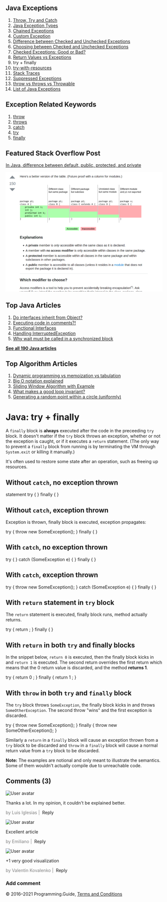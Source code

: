 



## Java Exceptions

1.  [Throw, Try and Catch](exceptions-throw-try-catch.html)
2.  [Java Exception Types](exception-types.html)
3.  [Chained Exceptions](chained-exceptions.html)
4.  [Custom Exception](custom-exception.html)
5.  [Difference between Checked and Unchecked Exceptions](difference-between-checked-and-unchecked-exceptions.html)
6.  [Choosing between Checked and Unchecked Exceptions](choosing-between-checked-and-unchecked-exceptions.html)
7.  [Checked Exceptions: Good or Bad?](checked-exceptions-good-or-bad.html)
8.  [Return Values vs Exceptions](return-values-vs-exceptions.html)
9.  try + finally
10. [try-with-resources](try-with-resources.html)
11. [Stack Traces](stack-trace.html)
12. [Suppressed Exceptions](suppressed-exceptions.html)
13. [throw vs throws vs Throwable](throw-vs-throws-vs-throwable.html)
14. [List of Java Exceptions](list-of-java-exceptions.html)

## Exception Related Keywords

1.  [throw](throw.html)
2.  [throws](throws.html)
3.  [catch](catch.html)
4.  [try](try.html)
5.  [finally](finally.html)

## Featured Stack Overflow Post

[In Java, difference between default, public, protected, and private](https://stackoverflow.com/a/33627846/276052)

[<img src="../images/so-featured-33627846.png" alt="StackOverflow screenshot thumbnail" class="screenshot" />](https://stackoverflow.com/a/33627846/276052)



## Top Java Articles

1.  [Do interfaces inherit from Object?](do-interfaces-inherit-from-object.html)
2.  [Executing code in comments?!](executing-code-in-comments.html)
3.  [Functional Interfaces](functional-interfaces.html)
4.  [Handling InterruptedException](handling-interrupted-exceptions.html)
5.  [Why wait must be called in a synchronized block](why-wait-must-be-in-synchronized.html)

[**See all 190 Java articles**](index.html)

## Top Algorithm Articles

1.  [Dynamic programming vs memoization vs tabulation](../dynamic-programming-vs-memoization-vs-tabulation.html)
2.  [Big O notation explained](../big-o-notation-explained.html)
3.  [Sliding Window Algorithm with Example](../sliding-window-example.html)
4.  [What makes a good loop invariant?](../what-makes-a-good-loop-invariant.html)
5.  [Generating a random point within a circle (uniformly)](../random-point-within-circle.html)

# Java: try + finally

A `finally` block is **always** executed after the code in the preceeding `try` block. It doesn't matter if the `try` block throws an exception, whether or not the exception is caught, or if it executes a `return` statement. (The only way to prevent a `finally` block from running is by terminating the VM through `System.exit` or killing it manually.)

It's often used to restore some state after an operation, such as freeing up resources.

## Without `catch`, no exception thrown

statement try { } finally { }

## Without `catch`, exception thrown

Exception is thrown, finally block is executed, exception propagates:

try { throw new SomeException(); } finally { }

## With `catch`, no exception thrown

try { } catch (SomeException e) { } finally { }

## With `catch`, exception thrown

try { throw new SomeException(); } catch (SomeException e) { } finally { }

## With `return` statement in `try` block

The `return` statement is executed, finally block runs, method actually returns.

try { return ; } finally { }

## With `return` in both `try` and finally blocks

In the snippet below, `return 0` is executed, then the finally block kicks in and `return 1` is executed. The second return overrides the first return which means that the 0 return value is discarded, and the method **returns 1**.

try { return 0 ; } finally { return 1 ; }

## With `throw` in both `try` and `finally` block

The `try` block throws `SomeException`, the finally block kicks in and throws `SomeOtherException`. The second throw "wins" and the first exception is discarded.

try { throw new SomeException(); } finally { throw new SomeOtherException(); }

Similarly a `return` in a `finally` block will cause an exception thrown from a `try` block to be discarded and `throw` in a `finally` block will cause a normal return value from a `try` block to be discarded.

**Note:** The examples are notional and only meant to illustrate the semantics. Some of them wouldn't actually compile due to unreachable code.

## Comments (3)

![User avatar](https://www.gravatar.com/avatar/9345bde1426871f0839fc75d34bfc784?d=mp)

Thanks a lot. In my opinion, it couldn't be explained better.

<span style="color: grey">by Luis Iglesias | </span> <span class="reply-button">Reply</span>

![User avatar](https://www.gravatar.com/avatar/d41d8cd98f00b204e9800998ecf8427e?d=mp)

Excellent article

<span style="color: grey">by Emiliano | </span> <span class="reply-button">Reply</span>

![User avatar](https://www.gravatar.com/avatar/eb4973cdb30a0acf79b800836c771c66?d=mp)

+1 very good visualization

<span style="color: grey">by Valentin Kovalenko | </span> <span class="reply-button">Reply</span>

### Add comment

© 2016–2021 Programming.Guide, [Terms and Conditions](../terms-and-conditions.html)
